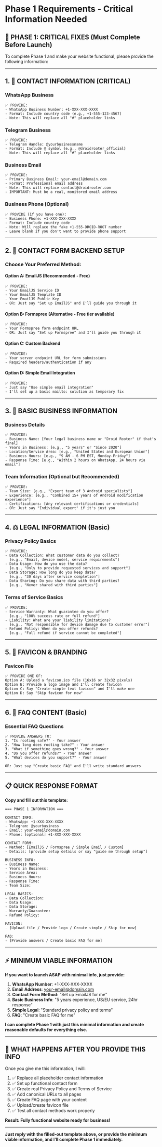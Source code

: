 # Phase 1 Requirements - Critical Information Needed

## 🔴 PHASE 1: CRITICAL FIXES (Must Complete Before Launch)

To complete Phase 1 and make your website functional, please provide the following information:

---

## 1. 📱 CONTACT INFORMATION (CRITICAL)

### WhatsApp Business
```
✅ PROVIDE:
- WhatsApp Business Number: +1-XXX-XXX-XXXX
- Format: Include country code (e.g., +1-555-123-4567)
- Note: This will replace all "#" placeholder links
```

### Telegram Business
```
✅ PROVIDE:
- Telegram Handle: @yourbusinessname
- Format: Include @ symbol (e.g., @droidrooter_official)
- Note: This will replace all "#" placeholder links
```

### Business Email
```
✅ PROVIDE:
- Primary Business Email: your-email@domain.com
- Format: Professional email address
- Note: This will replace contact@droidrooter.com
- IMPORTANT: Must be a real, monitored email address
```

### Business Phone (Optional)
```
✅ PROVIDE (if you have one):
- Business Phone: +1-XXX-XXX-XXXX
- Format: Include country code
- Note: Will replace the fake +1-555-DROID-ROOT number
- Leave blank if you don't want to provide phone support
```

---

## 2. 🔧 CONTACT FORM BACKEND SETUP

### Choose Your Preferred Method:

#### Option A: EmailJS (Recommended - Free)
```
✅ PROVIDE:
- Your EmailJS Service ID
- Your EmailJS Template ID  
- Your EmailJS Public Key
- OR: Just say "Set up EmailJS" and I'll guide you through it
```

#### Option B: Formspree (Alternative - Free tier available)
```
✅ PROVIDE:
- Your Formspree form endpoint URL
- OR: Just say "Set up Formspree" and I'll guide you through it
```

#### Option C: Custom Backend
```
✅ PROVIDE:
- Your server endpoint URL for form submissions
- Required headers/authentication if any
```

#### Option D: Simple Email Integration
```
✅ PROVIDE:
- Just say "Use simple email integration"
- I'll set up a basic mailto: solution as temporary fix
```

---

## 3. 🏢 BASIC BUSINESS INFORMATION

### Business Details
```
✅ PROVIDE:
- Business Name: [Your legal business name or "Droid Rooter" if that's final]
- Years in Business: [e.g., "5 years" or "Since 2020"]
- Location/Service Area: [e.g., "United States and European Union"]
- Business Hours: [e.g., "9 AM - 6 PM EST, Monday-Friday"]
- Response Time: [e.g., "Within 2 hours on WhatsApp, 24 hours via email"]
```

### Team Information (Optional but Recommended)
```
✅ PROVIDE:
- Team Size: [e.g., "Expert team of 3 Android specialists"]
- Experience: [e.g., "Combined 15+ years of Android modification experience"]
- Certifications: [Any relevant certifications or credentials]
- OR: Just say "Individual expert" if it's just you
```

---

## 4. ⚖️ LEGAL INFORMATION (Basic)

### Privacy Policy Basics
```
✅ PROVIDE:
- Data Collection: What customer data do you collect? 
  [e.g., "Email, device model, service requirements"]
- Data Usage: How do you use the data?
  [e.g., "Only to provide requested services and support"]
- Data Storage: How long do you keep data?
  [e.g., "30 days after service completion"]
- Data Sharing: Do you share data with third parties?
  [e.g., "Never shared with third parties"]
```

### Terms of Service Basics
```
✅ PROVIDE:
- Service Warranty: What guarantee do you offer?
  [e.g., "100% success rate or full refund"]
- Liability: What are your liability limitations?
  [e.g., "Not responsible for device damage due to customer error"]
- Refund Policy: When do you offer refunds?
  [e.g., "Full refund if service cannot be completed"]
```

---

## 5. 🎯 FAVICON & BRANDING

### Favicon File
```
✅ PROVIDE ONE OF:
Option A: Upload a favicon.ico file (16x16 or 32x32 pixels)
Option B: Provide a logo image and I'll create favicon
Option C: Say "Create simple text favicon" and I'll make one
Option D: Say "Skip favicon for now"
```

---

## 6. 📄 FAQ CONTENT (Basic)

### Essential FAQ Questions
```
✅ PROVIDE ANSWERS TO:
1. "Is rooting safe?" - Your answer
2. "How long does rooting take?" - Your answer  
3. "What if something goes wrong?" - Your answer
4. "Do you offer refunds?" - Your answer
5. "What devices do you support?" - Your answer

OR: Just say "Create basic FAQ" and I'll write standard answers
```

---

## 📋 QUICK RESPONSE FORMAT

**Copy and fill out this template:**

```
=== PHASE 1 INFORMATION ===

CONTACT INFO:
- WhatsApp: +1-XXX-XXX-XXXX
- Telegram: @yourbusiness
- Email: your-email@domain.com
- Phone: [optional] +1-XXX-XXX-XXXX

CONTACT FORM:
- Method: [EmailJS / Formspree / Simple Email / Custom]
- Details: [provide setup details or say "guide me through setup"]

BUSINESS INFO:
- Business Name: 
- Years in Business: 
- Service Area: 
- Business Hours: 
- Response Time: 
- Team Size: 

LEGAL BASICS:
- Data Collection: 
- Data Usage: 
- Data Storage: 
- Warranty/Guarantee: 
- Refund Policy: 

FAVICON:
- [Upload file / Provide logo / Create simple / Skip for now]

FAQ:
- [Provide answers / Create basic FAQ for me]
```

---

## ⚡ MINIMUM VIABLE INFORMATION

**If you want to launch ASAP with minimal info, just provide:**

1. **WhatsApp Number**: +1-XXX-XXX-XXXX
2. **Email Address**: your-email@domain.com  
3. **Contact Form Method**: "Set up EmailJS for me"
4. **Basic Business Info**: "5 years experience, US/EU service, 24hr response"
5. **Simple Legal**: "Standard privacy policy and terms"
6. **FAQ**: "Create basic FAQ for me"

**I can complete Phase 1 with just this minimal information and create reasonable defaults for everything else.**

---

## 🚀 WHAT HAPPENS AFTER YOU PROVIDE THIS INFO

Once you give me this information, I will:

1. ✅ Replace all placeholder contact information
2. ✅ Set up functional contact form
3. ✅ Create real Privacy Policy and Terms of Service
4. ✅ Add canonical URLs to all pages
5. ✅ Create FAQ page with your content
6. ✅ Upload/create favicon file
7. ✅ Test all contact methods work properly

**Result: Fully functional website ready for business!**

---

**Just reply with the filled-out template above, or provide the minimum viable information, and I'll complete Phase 1 immediately.**
